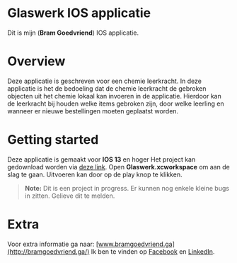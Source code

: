 # Glaswerk IOS applicatie

Dit is mijn (**Bram Goedvriend**) IOS applicatie.

# Overview

Deze applicatie is geschreven voor een chemie leerkracht.
In deze applicatie is het de bedoeling dat de chemie leerkracht de gebroken objecten uit het chemie lokaal kan invoeren in de applicatie.
Hierdoor kan de leerkracht bij houden welke items gebroken zijn, door welke leerling en wanneer er nieuwe bestellingen moeten geplaatst worden.

# Getting started

Deze applicatie is gemaakt voor **IOS 13** en hoger
Het project kan gedownload worden via [deze link](https://github.com/Bramikke/Glaswerk-IOS/archive/master.zip).
Open **Glaswerk.xcworkspace** om aan de slag te gaan.
Uitvoeren kan door op de play knop te klikken.

> **Note:** Dit is een project in progress. Er kunnen nog enkele kleine bugs in zitten. Gelieve dit te melden.

# Extra

Voor extra informatie ga naar: [www.bramgoedvriend.ga](http://bramgoedvriend.ga/)
Ik ben te vinden op [Facebook](https://www.facebook.com/braampje.goedvriend) en [LinkedIn](https://www.linkedin.com/in/bramgoedvriend/).
